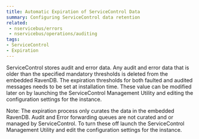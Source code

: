 ```yaml
---
title: Automatic Expiration of ServiceControl Data
summary: Configuring ServiceControl data retention
related:
 - nservicebus/errors
 - nservicebus/operations/auditing
tags:
- ServiceControl
- Expiration
---
```


ServiceControl stores audit and error data. Any audit and error data that is older than the specified mandatory thresholds is deleted from the embedded RavenDB. The expiration thresholds for both faulted and audited messages needs to be set at installation time. These value can be modified later on by launching the ServiceControl Management Utility and editing the configuration settings for the instance.

Note: The expiration process only curates the data in the embedded RavenDB. Audit and Error forwarding queues are not curated and or managed by ServiceControl. To turn these off launch the ServiceControl Management Utility and edit the configuration settings for the instance.